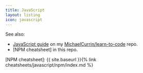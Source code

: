 ```yaml
---
title: JavaScript
layout: listing
icon: javascript
---
```


See also:

- [JavaScript guide] on my [MichaelCurrin/learn-to-code] repo.
- [NPM cheatsheet] in this repo.

[JavaScript guide]: https://github.com/MichaelCurrin/learn-to-code/blob/master/en/topics/scripting_languages/JavaScript/README.md
[MichaelCurrin/learn-to-code]: https://github.com/MichaelCurrin/learn-to-code/
[NPM cheatsheet]: {{ site.baseurl }}{% link cheatsheets/javascript/npm/index.md %}
